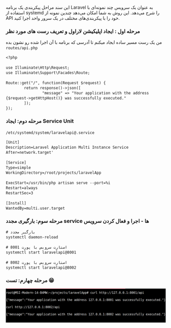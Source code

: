
این سند مراحل پیکربندی یک برنامه Laravel به عنوان یک سرویس چند نمونه‌ای با استفاده از systemd را شرح می‌دهد. این روش به شما امکان می‌دهد چندین نمونه از API خود را با پیکربندی‌های مختلف در یک سرور واحد اجرا کنید.

### مرحله اول :‌ ایجاد اپلیکیشن لاراول و تعریف رست های مورد نظر

من یک رست مسیر ساده ایجاد میکنم تا آدرسی که برنامه با آن اجرا شده رو نشون بده 
	‍‍‍
`routes/api.php`

```
<?php

use Illuminate\Http\Request;
use Illuminate\Support\Facades\Route;

Route::get("/", function(Request $request) {
        return response()->json([
                "message" => "Your application with the address {$request->getHttpHost()} was successfully executed."
        ]);
});

```

### مرحله دوم: ایجاد Service Unit

`/etc/systemd/system/laravelapi@.service`

```
[Unit]
Description=Laravel Application Multi Instance Service
After=network.target'

[Service]
Type=simple
WorkingDirectory=/root/projects/laravelApp

ExecStart=/usr/bin/php artisan serve --port=%i
Restart=always
RestartSec=3

[Install]
WantedBy=multi.user.target

```

### مرحله سوم: بارگیری مجدد service ها - اجرا و فعال کردن سرویس

```
# بارگیر مجدد 
systemctl daemon-reload

# استارت سرویس با پورت 8001
systemctl start laravelapi@8001

# استارت سرویس با پورت 8002 
systemctl start laravelapi@8002

```


### مرحله چهارم: تست 😁

![](./output.png)
